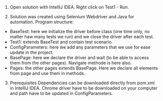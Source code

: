 1. Open solution with IntellIJ IDEA. Right click on Test1 - Run.

2. Solution was created using Selenium Webdriver and Java for automation.
Program structure:
- BaseTest: here we initialize the driver before class (one time only, no matter haw many tests we run) and we close the driver after each test.
- Test1: extends BaseTest and contain test scenario.
- ConfigParameters: here we add any parameters that we use for ease update in the project.
- BasePage: here we declare the driver and wait (to be able to access them from the other pages). Navigate methode is here also.
- Pages: the other pages extends BasePage. Here we declare all elements from page and use them in methods.

3. Prerequisites
Dependencies can be downloaded directly from pom.xml in IntellIJ IDEA.
Chrome driver have to be downloaded on your computer and path have to be updated in ConfigParameters.
